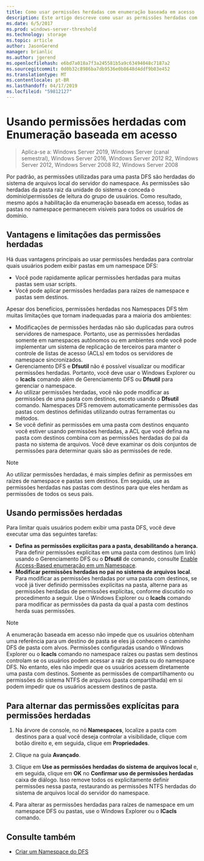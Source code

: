 ```yaml
---
title: Como usar permissões herdadas com enumeração baseada em acesso
description: Este artigo descreve como usar as permissões herdadas com enumeração baseada em acesso
ms.date: 6/5/2017
ms.prod: windows-server-threshold
ms.technology: storage
ms.topic: article
author: JasonGerend
manager: brianlic
ms.author: jgerend
ms.openlocfilehash: e6bd7a018a7f3a245581b5a9c63494048c7187a2
ms.sourcegitcommit: 0d0b32c8986ba7db9536e0b8648d4ddf9b03e452
ms.translationtype: MT
ms.contentlocale: pt-BR
ms.lasthandoff: 04/17/2019
ms.locfileid: "59812127"
---
```

# <a name="using-inherited-permissions-with-access-based-enumeration"></a>Usando permissões herdadas com Enumeração baseada em acesso

> Aplica-se a: Windows Server 2019, Windows Server (canal semestral), Windows Server 2016, Windows Server 2012 R2, Windows Server 2012, Windows Server 2008 R2, Windows Server 2008

Por padrão, as permissões utilizadas para uma pasta DFS são herdadas do sistema de arquivos local do servidor do namespace. As permissões são herdadas da pasta raiz da unidade do sistema e conceda o domínio\\permissões de leitura do grupo de usuários. Como resultado, mesmo após a habilitação da enumeração baseada em acesso, todas as pastas no namespace permanecem visíveis para todos os usuários de domínio.

## <a name="advantages-and-limitations-of-inherited-permissions"></a>Vantagens e limitações das permissões herdadas

Há duas vantagens principais ao usar permissões herdadas para controlar quais usuários podem exibir pastas em um namespace DFS:

-   Você pode rapidamente aplicar permissões herdadas para muitas pastas sem usar scripts.
-   Você pode aplicar permissões herdadas para raízes de namespace e pastas sem destinos.

Apesar dos benefícios, permissões herdadas nos Namespaces DFS têm muitas limitações que tornam inadequadas para a maioria dos ambientes:

-   Modificações de permissões herdadas não são duplicadas para outros servidores de namespace. Portanto, use as permissões herdadas somente em namespaces autônomos ou em ambientes onde você pode implementar um sistema de replicação de terceiros para manter o controle de listas de acesso (ACLs) em todos os servidores de namespace sincronizados.
-   Gerenciamento DFS e **Dfsutil** não é possível visualizar ou modificar permissões herdadas. Portanto, você deve usar o Windows Explorer ou o **Icacls** comando além de Gerenciamento DFS ou **Dfsutil** para gerenciar o namespace.
-   Ao utilizar permissões herdadas, você não pode modificar as permissões de uma pasta com destinos, exceto usando o **Dfsutil** comando. Namespaces DFS removem automaticamente permissões das pastas com destinos definidas utilizando outras ferramentas ou métodos.
-   Se você definir as permissões em uma pasta com destinos enquanto você estiver usando permissões herdadas, a ACL que você defina na pasta com destinos combina com as permissões herdadas do pai da pasta no sistema de arquivos. Você deve examinar os dois conjuntos de permissões para determinar quais são as permissões de rede.

> [!NOTE]
> Ao utilizar permissões herdadas, é mais simples definir as permissões em raízes de namespace e pastas sem destinos. Em seguida, use as permissões herdadas nas pastas com destinos para que eles herdam as permissões de todos os seus pais.

## <a name="using-inherited-permissions"></a>Usando permissões herdadas

Para limitar quais usuários podem exibir uma pasta DFS, você deve executar uma das seguintes tarefas:

-   **Defina as permissões explícitas para a pasta, desabilitando a herança.** Para definir permissões explícitas em uma pasta com destinos (um link) usando o Gerenciamento DFS ou o **Dfsutil** de comando, consulte [Enable Access-Based enumeração em um Namespace](enable-access-based-enumeration-on-a-namespace.md).
-   **Modificar permissões herdadas no pai no sistema de arquivos local**. Para modificar as permissões herdadas por uma pasta com destinos, se você já tiver definido permissões explícitas na pasta, alterne para as permissões herdadas de permissões explícitas, conforme discutido no procedimento a seguir. Use o Windows Explorer ou o **Icacls** comando para modificar as permissões da pasta da qual a pasta com destinos herda suas permissões.

> [!NOTE]
> A enumeração baseada em acesso não impede que os usuários obtenham uma referência para um destino de pasta se eles já conhecem o caminho DFS de pasta com alvos. Permissões configuradas usando o Windows Explorer ou o **Icacls** comando no namespace raízes ou pastas sem destinos controlam se os usuários podem acessar a raiz de pasta ou do namespace DFS. No entanto, eles não impedir que os usuários acessem diretamente uma pasta com destinos. Somente as permissões de compartilhamento ou permissões do sistema NTFS de arquivos (pasta compartilhada) em si podem impedir que os usuários acessem destinos de pasta.

## <a name="to-switch-from-explicit-permissions-to-inherited-permissions"></a>Para alternar das permissões explícitas para permissões herdadas

1.  Na árvore de console, no nó **Namespaces**, localize a pasta com destinos para a qual você deseja controlar a visibilidade, clique com botão direito e, em seguida, clique em **Propriedades**.

2.  Clique na guia **Avançado**.

3.  Clique em **Use as permissões herdadas do sistema de arquivos local** e, em seguida, clique em **OK** no **Confirmar uso de permissões herdadas** caixa de diálogo. Isso remove todos os explicitamente definir permissões nessa pasta, restaurando as permissões NTFS herdadas do sistema de arquivos local do servidor do namespace.

4.  Para alterar as permissões herdadas para raízes de namespace em um namespace DFS ou pastas, use o Windows Explorer ou o **ICacls** comando.

## <a name="see-also"></a>Consulte também

-   [Criar um Namespace do DFS](create-a-dfs-namespace.md)
